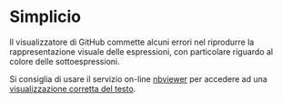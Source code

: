 # Simplicio

Il visualizzatore di GitHub commette alcuni errori nel riprodurre la rappresentazione visuale delle espressioni, con particolare riguardo al colore delle sottoespressioni.

Si consiglia di usare il servizio on-line [nbviewer](https://nbviewer.jupyter.org) per accedere ad una
[visualizzazione corretta del testo](https://nbviewer.jupyter.org/github/let-unimi/progetti/blob/master/02-Simplicio/Testo.ipynb).